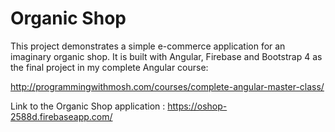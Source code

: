 # Organic Shop

This project demonstrates a simple e-commerce application for an imaginary organic shop. It is built with Angular, Firebase and Bootstrap 4 as the final project in my complete Angular course:

http://programmingwithmosh.com/courses/complete-angular-master-class/

Link to the Organic Shop application :  https://oshop-2588d.firebaseapp.com/
